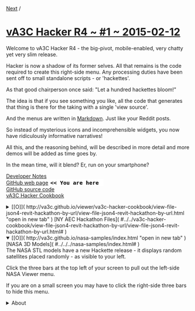<a href=va3c-hacker-r4.html#post#readme.md#../../va3c-hacker-cookbook/edit-geometry-vertices/r1/edit-geometry-vertices-r1-the-game.html# >Next</a> / 

[vA3C Hacker R4 ~ #1 ~ 2015-02-12]( ./va3c-hacker-r4.html "The big pivot release" )
===

Welcome to vA3C Hacker R4 - the big-pivot, mobile-enabled, very chatty yet very slim release.

Hacker is now a shadow of its former selves. All that remains is the code required to create this right-side menu.
Any processing duties have been sent off to small standalone scripts - or 'hackettes'.

As that good chairperson once said: "Let a hundred hackettes bloom!" 

The idea is that if you see something you like, all the code that generates that thing is there for the taking with a single 'view source'.

And the menus are written in [Markdown]( http://en.wikipedia.org/wiki/Markdown ). Just like your Reddit posts. 

So instead of mysterious icons and incomprehensible widgets, you now have ridiculously informative narratives!

All this, and the reasoning behind, will be described in more detail and more demos will be added as time goes by.

In the mean time, will it blend? Er, run on your smartphone?

[Developer Notes]( #../dev-notes.md# )  
[GitHub  web page]( http://va3c.github.io/viewer/va3c-hacker/ "view the files as apps." ) <input value="<< You are here" size=15 style="font:bold 11pt monospace;border-width:0;" >  
[GitHub source code]( https://github.com/va3c/viewer/tree/gh-pages/va3c-hacker "View files with GitHub" ) <scan style=display:none ><< You are here</scan>  
[vA3C Hacker Cookbook](  ../../va3c-hacker-cookbook/va3c-hacker-cookbook-viewer-r1.html )

<details>
<summary>
[[O]]( http://va3c.github.io/viewer/va3c-hacker-cookbook/view-file-json4-revit-hackathon-by-url/view-file-json4-revit-hackathon-by-url.html "open in new tab" )
[NY AEC Hackathon Files]( #../../va3c-hacker-cookbook/view-file-json4-revit-hackathon-by-url/view-file-json4-revit-hackathon-by-url.html# )
</summary>
We start back at the beginning - with a viewer dedicated to the rather gnarly files generated during the hackathon that launched this project.

It's the same as before - just faster, smaller and better.

</details>
<details open>
<summary>
[[O]]( http://va3c.github.io/nasa-samples/index.html "open in new tab" )
[NASA 3D Models]( #../../../nasa-samples/index.html# )
</summary>
The NASA STL models have a new Hackette release - it displays random satellites placed randomly - as visible to your left.

Click the three bars at the top left of your screen to pull out the left-side NASA Viewer menu.

If you are on a small screen you may have to click the right-side three bars to hide this menu.
</details>
<details>
<summary>About</summary>

Credits: [three.js]( http://threejs.org "Thank you, Mr.doob" ) - [webgl]( http://khronos.org/webgl/  "Thank you, Ken et al" )

copyright © 2014 & 2015 vA3C authors ~ MIT license

</details>
